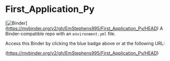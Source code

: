 # First_Application_Py

[![Binder](http://mybinder.org/badge_logo.svg)]
(https://mybinder.org/v2/gh/EmStephens995/First_Application_Py/HEAD)
A Binder-compatible repo with an `environment.yml` file.

Access this Binder by clicking the blue badge above or at the following URL:

(https://mybinder.org/v2/gh/EmStephens995/First_Application_Py/HEAD)
